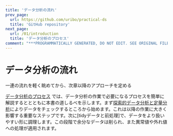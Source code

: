```yaml
---
title: 'データ分析の流れ'
prev_page:
  url: https://github.com/uribo/practical-ds
  title: 'GitHub repository'
next_page:
  url: /01/introduction
  title: 'データ分析のプロセス'
comment: "***PROGRAMMATICALLY GENERATED, DO NOT EDIT. SEE ORIGINAL FILES IN /content***"
---
```

# データ分析の流れ

一連の流れを軽く眺めてから、次章以降のアプローチを定める

[データ分析のプロセス](introduction) では、データ分析の作業で必要になるプロセスを簡単に解説するととともに本書の道しるべを示します。まず[探索的データ分析と定量分析](eda)によりデータをチェックするところから始めます。これは以降の作業に大きく影響する重要なステップです。次に[tidyデータと前処理]で、データをより扱いやすい形に調理します。この段階で余分なデータは削られ、また異常値や外れ値への処理が適用されます。
 
